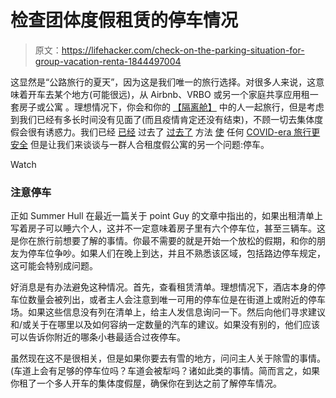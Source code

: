 # 检查团体度假租赁的停车情况

> 原文：<https://lifehacker.com/check-on-the-parking-situation-for-group-vacation-renta-1844497004>

这显然是“公路旅行的夏天”，因为这是我们唯一的旅行选择。对很多人来说，这意味着开车去某个地方(可能很远)，从 Airbnb、VRBO 或另一个家庭共享应用租一套房子或公寓 。理想情况下，你会和你的 [【隔离舱】](https://lifehacker.com/how-to-quaran-team-more-safely-1843584879) 中的人一起旅行，但是考虑到我们已经有多长时间没有见面了(而且疫情肯定还没有结束)，不顾一切去集体度假会很有诱惑力。我们已经 [已经](https://twocents.lifehacker.com/the-best-insurance-for-your-summer-road-trip-1844398400) 过去了 [过去了](https://lifehacker.com/dont-trust-your-hotels-covid-19-cleaning-policy-1844247370) 方法 [使](https://lifehacker.com/how-two-major-airlines-are-actually-handling-social-dis-1844233813) 任何 [COVID-era 旅行更安全](https://lifehacker.com/tag/travel) 但是让我们来谈谈与一群人合租度假公寓的另一个问题:停车。

Watch

### 注意停车

正如 Summer Hull 在最近一篇关于 point Guy 的文章中指出的，如果出租清单上写着房子可以睡六个人，这并不一定意味着房子里有六个停车位，甚至三辆车。这是你在旅行前想要了解的事情。你最不需要的就是开始一个放松的假期，和你的朋友为停车位争吵。如果人们在晚上到达，并且不熟悉该区域，包括路边停车规定，这可能会特别成问题。

好消息是有办法避免这种情况。首先，查看租赁清单。理想情况下，酒店本身的停车位数量会被列出，或者主人会注意到唯一可用的停车位是在街道上或附近的停车场。如果这些信息没有列在清单上，给主人发信息询问一下。然后向他们寻求建议和/或关于在哪里以及如何容纳一定数量的汽车的建议。如果没有别的，他们应该可以告诉你附近的哪条小巷最适合过夜停车。

虽然现在这不是很相关，但是如果你要去有雪的地方，问问主人关于除雪的事情。(车道上会有足够的停车位吗？车道会被犁吗？诸如此类的事情。简而言之，如果你租了一个多人开车的集体度假屋，确保你在到达之前了解停车情况。